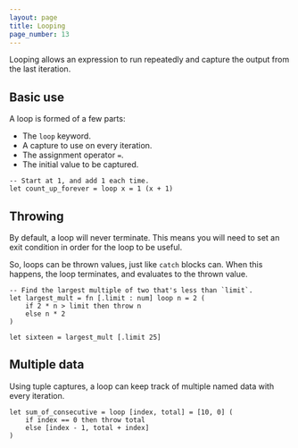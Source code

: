```yaml
---
layout: page
title: Looping
page_number: 13
---
```


Looping allows an expression to run repeatedly and capture the output from the
last iteration.

## Basic use

A loop is formed of a few parts:

- The `loop` keyword.
- A capture to use on every iteration.
- The assignment operator `=`.
- The initial value to be captured.

<!--wolf-->
```
-- Start at 1, and add 1 each time.
let count_up_forever = loop x = 1 (x + 1)
```

## Throwing

By default, a loop will never terminate. This means you will need to set an exit
condition in order for the loop to be useful.

So, loops can be thrown values, just like `catch` blocks can. When this happens,
the loop terminates, and evaluates to the thrown value.

<!--wolf-->
```
-- Find the largest multiple of two that's less than `limit`.
let largest_mult = fn [.limit : num] loop n = 2 (
	if 2 * n > limit then throw n
	else n * 2
)

let sixteen = largest_mult [.limit 25]
```

## Multiple data

Using tuple captures, a loop can keep track of multiple named data with every
iteration.

<!--wolf-->
```
let sum_of_consecutive = loop [index, total] = [10, 0] (
	if index == 0 then throw total
	else [index - 1, total + index]
)
```